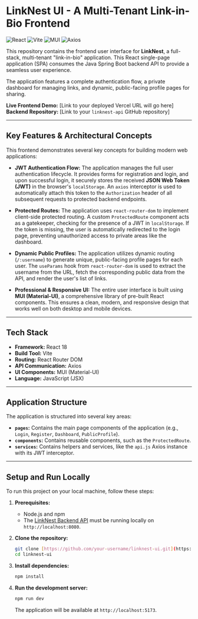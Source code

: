 # LinkNest UI - A Multi-Tenant Link-in-Bio Frontend

![React](https://img.shields.io/badge/React-18-blue) ![Vite](https://img.shields.io/badge/Vite-fast-yellow) ![MUI](https://img.shields.io/badge/MUI-v5-blue) ![Axios](https://img.shields.io/badge/Axios-API%20Calls-purple)

This repository contains the frontend user interface for **LinkNest**, a full-stack, multi-tenant "link-in-bio" application. This React single-page application (SPA) consumes the Java Spring Boot backend API to provide a seamless user experience.

The application features a complete authentication flow, a private dashboard for managing links, and dynamic, public-facing profile pages for sharing.

**Live Frontend Demo:** [Link to your deployed Vercel URL will go here]
**Backend Repository:** [Link to your `linknest-api` GitHub repository]

---

## Key Features & Architectural Concepts

This frontend demonstrates several key concepts for building modern web applications:

* **JWT Authentication Flow:** The application manages the full user authentication lifecycle. It provides forms for registration and login, and upon successful login, it securely stores the received **JSON Web Token (JWT)** in the browser's `localStorage`. An `axios` interceptor is used to automatically attach this token to the `Authorization` header of all subsequent requests to protected backend endpoints.

* **Protected Routes:** The application uses `react-router-dom` to implement client-side protected routing. A custom `ProtectedRoute` component acts as a gatekeeper, checking for the presence of a JWT in `localStorage`. If the token is missing, the user is automatically redirected to the login page, preventing unauthorized access to private areas like the dashboard.

* **Dynamic Public Profiles:** The application utilizes dynamic routing (`/:username`) to generate unique, public-facing profile pages for each user. The `useParams` hook from `react-router-dom` is used to extract the username from the URL, fetch the corresponding public data from the API, and render the user's list of links.

* **Professional & Responsive UI:** The entire user interface is built using **MUI (Material-UI)**, a comprehensive library of pre-built React components. This ensures a clean, modern, and responsive design that works well on both desktop and mobile devices.

---

## Tech Stack

* **Framework:** React 18
* **Build Tool:** Vite
* **Routing:** React Router DOM
* **API Communication:** Axios
* **UI Components:** MUI (Material-UI)
* **Language:** JavaScript (JSX)

---

## Application Structure

The application is structured into several key areas:

* **`pages`:** Contains the main page components of the application (e.g., `Login`, `Register`, `Dashboard`, `PublicProfile`).
* **`components`:** Contains reusable components, such as the `ProtectedRoute`.
* **`services`:** Contains helpers and services, like the `api.js` Axios instance with its JWT interceptor.

---

## Setup and Run Locally

To run this project on your local machine, follow these steps:

1.  **Prerequisites:**
    * Node.js and npm
    * The [LinkNest Backend API](https://github.com/your-username/linknest-api) must be running locally on `http://localhost:8080`.

2.  **Clone the repository:**
    ```bash
    git clone [https://github.com/your-username/linknest-ui.git](https://github.com/your-username/linknest-ui.git)
    cd linknest-ui
    ```

3.  **Install dependencies:**
    ```bash
    npm install
    ```

4.  **Run the development server:**
    ```bash
    npm run dev
    ```
    The application will be available at `http://localhost:5173`.
